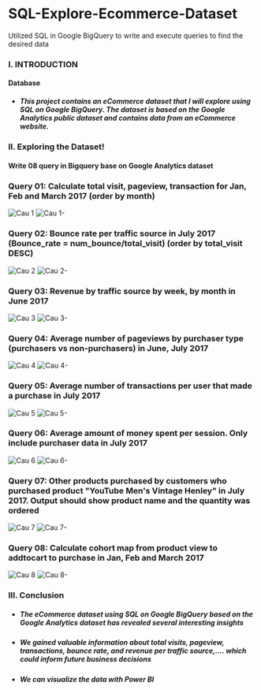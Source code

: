 # SQL-Explore-Ecommerce-Dataset
Utilized SQL in Google BigQuery to write and execute queries to find the desired data
### I. INTRODUCTION 
#### Database
* ##### This project contains an eCommerce dataset that I will explore using SQL on Google BigQuery. The dataset is based on the Google Analytics public dataset and contains data from an eCommerce website.


### II. Exploring the Dataset!

#### Write 08 query in Bigquery base on Google Analytics dataset
### Query 01: Calculate total visit, pageview, transaction for Jan, Feb and March 2017 (order by month)
![Cau 1](https://github.com/nguyenhieuhp96/SQL-Explore-Ecommerce-Dataset/assets/135586659/6404a62f-e168-48da-af9d-ca350d65369c)
![Cau 1-](https://github.com/nguyenhieuhp96/SQL-Explore-Ecommerce-Dataset/assets/135586659/b4ade2c9-9a28-4dfc-bf38-b15580e65f51)

### Query 02: Bounce rate per traffic source in July 2017 (Bounce_rate = num_bounce/total_visit) (order by total_visit DESC)
![Cau 2](https://github.com/nguyenhieuhp96/SQL-Explore-Ecommerce-Dataset/assets/135586659/043a31c4-d9c6-4231-bd50-094aca03a201)
![Cau 2-](https://github.com/nguyenhieuhp96/SQL-Explore-Ecommerce-Dataset/assets/135586659/5f4df1aa-0826-48cb-80cc-bdeabbf94c14)

### Query 03: Revenue by traffic source by week, by month in June 2017
![Cau 3](https://github.com/nguyenhieuhp96/SQL-Explore-Ecommerce-Dataset/assets/135586659/aace35b8-ba17-4ad5-904b-d0f8dbc58cf4)
![Cau 3-](https://github.com/nguyenhieuhp96/SQL-Explore-Ecommerce-Dataset/assets/135586659/2240aefc-dbe2-437b-ae2b-bef64456a4e6)

### Query 04: Average number of pageviews by purchaser type (purchasers vs non-purchasers) in June, July 2017
![Cau 4](https://github.com/nguyenhieuhp96/SQL-Explore-Ecommerce-Dataset/assets/135586659/07b8eae6-01de-462c-aec1-aae231da68ca)
![Cau 4-](https://github.com/nguyenhieuhp96/SQL-Explore-Ecommerce-Dataset/assets/135586659/5843a225-50ae-42d9-82b2-f7bf87d1523f)

### Query 05: Average number of transactions per user that made a purchase in July 2017
![Cau 5](https://github.com/nguyenhieuhp96/SQL-Explore-Ecommerce-Dataset/assets/135586659/5cdcb5af-4844-44ce-9d44-65094f463fe8)
![Cau 5-](https://github.com/nguyenhieuhp96/SQL-Explore-Ecommerce-Dataset/assets/135586659/5596c1f5-d92a-4e93-8d88-3983728cda2e)

### Query 06: Average amount of money spent per session. Only include purchaser data in July 2017
![Cau 6](https://github.com/nguyenhieuhp96/SQL-Explore-Ecommerce-Dataset/assets/135586659/0a339c4b-c9fc-4480-b078-d31c0bee4ab4)
![Cau 6-](https://github.com/nguyenhieuhp96/SQL-Explore-Ecommerce-Dataset/assets/135586659/868c1761-e803-477a-a4f3-c10426a4f75a)

### Query 07: Other products purchased by customers who purchased product "YouTube Men's Vintage Henley" in July 2017. Output should show product name and the quantity was ordered
![Cau 7](https://github.com/nguyenhieuhp96/SQL-Explore-Ecommerce-Dataset/assets/135586659/e2c7ccf6-cd94-471d-9922-1f2bf50635bd)
![Cau 7-](https://github.com/nguyenhieuhp96/SQL-Explore-Ecommerce-Dataset/assets/135586659/39396473-ad89-43d0-a302-9a48cac0f839)

### Query 08: Calculate cohort map from product view to addtocart to purchase in Jan, Feb and March 2017
![Cau 8](https://github.com/nguyenhieuhp96/SQL-Explore-Ecommerce-Dataset/assets/135586659/4e5d7ad1-7724-447e-81b2-e98138e09ba8)
![Cau 8-](https://github.com/nguyenhieuhp96/SQL-Explore-Ecommerce-Dataset/assets/135586659/54ef178e-939c-417d-902b-95e871621c09)


### III. Conclusion
* ##### The eCommerce dataset using SQL on Google BigQuery based on the Google Analytics dataset has revealed several interesting insights
* ##### We gained valuable information about total visits, pageview, transactions, bounce rate, and revenue per traffic source,.... which could inform future business decisions
* ##### We can visualize the data with Power BI 
